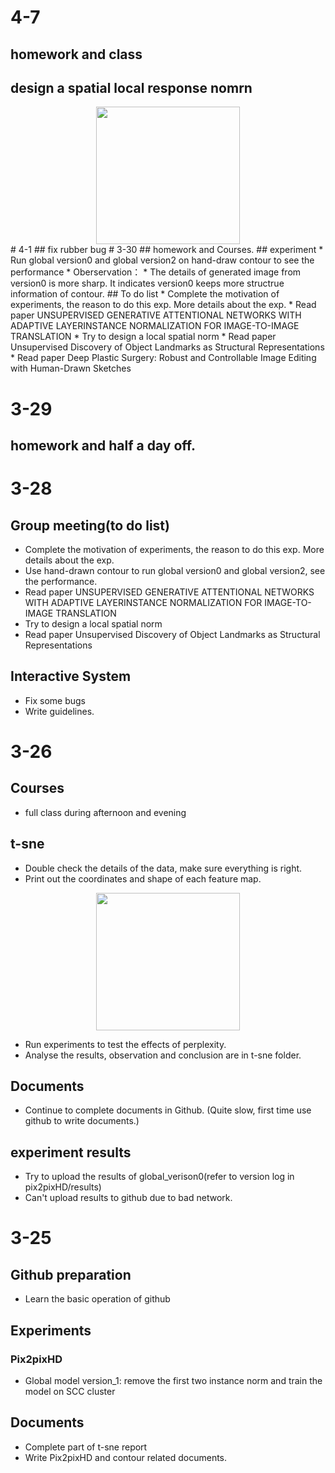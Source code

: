 # 4-7
## homework and class
## design a spatial local response nomrn
<div align="center">
  <img src = 'FaceProject/figures/daily_report_Yang/SLRN.jpg' width = '230px' height = '220px'>
</div>
# 4-1
## fix rubber bug
# 3-30
## homework and Courses.
## experiment
* Run global version0 and global version2 on hand-draw contour to see the performance
* Oberservation：
  * The details of generated image from version0 is more sharp. It indicates version0 keeps more structrue information of contour. 
## To do list
* Complete the motivation of experiments, the reason to do this exp. More details about the exp.
* Read paper UNSUPERVISED GENERATIVE ATTENTIONAL NETWORKS WITH ADAPTIVE LAYERINSTANCE NORMALIZATION FOR IMAGE-TO-IMAGE
TRANSLATION
* Try to design a local spatial norm
* Read paper Unsupervised Discovery of Object Landmarks as Structural Representations
* Read paper Deep Plastic Surgery: Robust and Controllable Image Editing with Human-Drawn Sketches


# 3-29
## homework and half a day off.


# 3-28
## Group meeting(to do list)
* Complete the motivation of experiments, the reason to do this exp. More details about the exp.
* Use hand-drawn contour to run global version0 and global version2, see the performance.
* Read paper UNSUPERVISED GENERATIVE ATTENTIONAL NETWORKS WITH ADAPTIVE LAYERINSTANCE NORMALIZATION FOR IMAGE-TO-IMAGE
TRANSLATION
* Try to design a local spatial norm
* Read paper Unsupervised Discovery of Object Landmarks as Structural Representations
## Interactive System 
* Fix some bugs
* Write guidelines.



# 3-26
## Courses
* full class during afternoon and evening
## t-sne
* Double check the details of the data, make sure everything is right.
* Print out the coordinates and shape of each feature map.
<div align="center">
  <img src = '/t-sne/Figure/fig1.png' width = '230px' height = '220px'>
</div>

* Run experiments to test the effects of perplexity.
* Analyse the results, observation and conclusion are in t-sne folder.
## Documents
* Continue to complete documents in Github. (Quite slow, first time use github to write documents.)
## experiment results
* Try to upload the results of global_verison0(refer to version log in pix2pixHD/results)
* Can't upload results to github due to bad network.
# 3-25
## Github preparation
* Learn the basic operation of github
## Experiments
### Pix2pixHD
* Global model version_1: remove the first two instance norm and train the model on SCC cluster
## Documents
* Complete part of t-sne report
* Write Pix2pixHD and contour related documents.
